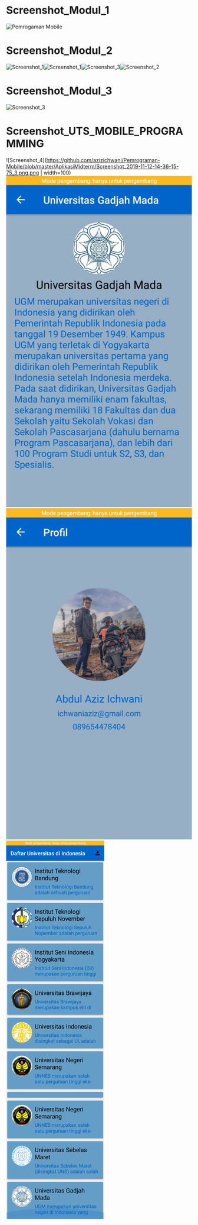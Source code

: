 # Screenshot_Modul_1
![Pemrogaman Mobile](https://user-images.githubusercontent.com/54838357/65507596-748a7f00-def8-11e9-86ec-8545ddd61c64.png)
# Screenshot_Modul_2
![Screenshot_1](https://user-images.githubusercontent.com/54838357/65508330-2fffe300-defa-11e9-982e-bbc1777e9258.png)![Screenshot_1](https://user-images.githubusercontent.com/54838357/65508633-d3e98e80-defa-11e9-8b54-18c88d1a0805.png)![Screenshot_3](https://user-images.githubusercontent.com/54838357/65508841-51150380-defb-11e9-9ea2-04c845bdcada.png)![Screenshot_2](https://user-images.githubusercontent.com/54838357/65508844-52463080-defb-11e9-8fa9-f4d7ec314f13.png)
# Screenshot_Modul_3
![Screenshot_3](https://user-images.githubusercontent.com/54838357/65508882-6ab64b00-defb-11e9-9f6b-666bcae34510.png)
# Screenshot_UTS_MOBILE_PROGRAMMING
![Screenshot_4](https://github.com/azizichwani/Pemrograman-Mobile/blob/master/AplikasiMidterm/Screenshot_2019-11-12-14-36-15-75_3.png.png | width=100)![Screenshot_5](https://github.com/azizichwani/Pemrograman-Mobile/blob/master/AplikasiMidterm/Screenshot_2019-11-12-14-36-25-05_2.png.png)![](https://github.com/azizichwani/Pemrograman-Mobile/blob/master/AplikasiMidterm/Screenshot_2019-11-12-14-36-28-54_0.png.png)![](https://github.com/azizichwani/Pemrograman-Mobile/blob/master/AplikasiMidterm/Screenshot_2019-11-12-14-41-40-44_1.png.png)
